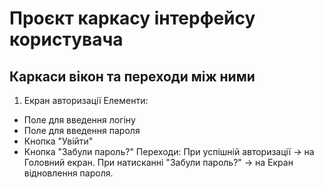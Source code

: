 # Проєкт каркасу інтерфейсу користувача
## Каркаси вікон та переходи між ними
1. Екран авторизації
Елементи:
* Поле для введення логіну
* Поле для введення пароля
* Кнопка "Увійти"
* Кнопка "Забули пароль?"
Переходи:
При успішній авторизації → на Головний екран.
При натисканні "Забули пароль?" → на Екран відновлення пароля.
